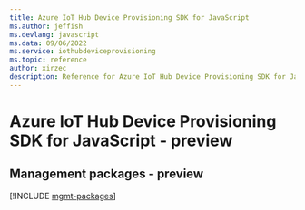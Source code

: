 ```yaml
---
title: Azure IoT Hub Device Provisioning SDK for JavaScript
ms.author: jeffish
ms.devlang: javascript
ms.data: 09/06/2022
ms.service: iothubdeviceprovisioning
ms.topic: reference
author: xirzec
description: Reference for Azure IoT Hub Device Provisioning SDK for JavaScript
---
```

# Azure IoT Hub Device Provisioning SDK for JavaScript - preview

## Management packages - preview
[!INCLUDE [mgmt-packages](iot-hub-device-provisioning-mgmt-index.md)]
